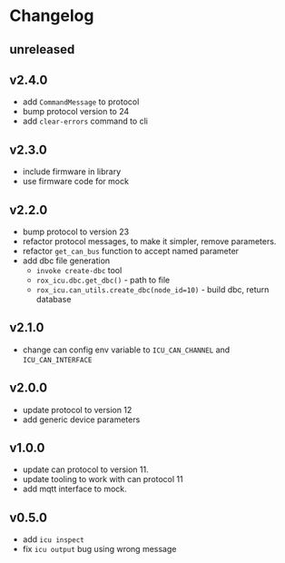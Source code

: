 # Changelog

## unreleased

## v2.4.0

* add `CommandMessage` to protocol
* bump protocol version to 24
* add `clear-errors` command to cli


## v2.3.0

* include firmware in library
* use firmware code for mock


## v2.2.0

* bump protocol to version 23
* refactor protocol messages, to make it simpler, remove parameters.
* refactor `get_can_bus` function to accept named parameter
* add dbc file generation
    - `invoke create-dbc` tool
    - `rox_icu.dbc.get_dbc()` - path to file
    - `rox_icu.can_utils.create_dbc(node_id=10)` - build dbc, return database


## v2.1.0

* change can config env variable to `ICU_CAN_CHANNEL` and `ICU_CAN_INTERFACE`

## v2.0.0

* update protocol to version 12
* add generic device parameters


## v1.0.0

* update can protocol to version 11.
* update tooling to work with can protocol 11
* add mqtt interface to mock.


## v0.5.0

* add `icu inspect`
* fix `icu output` bug using wrong message

